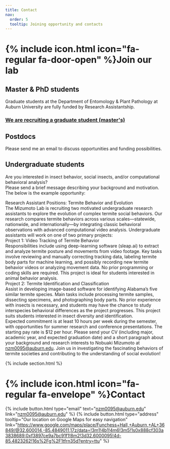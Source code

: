 ```yaml
---
title: Contact
nav:
  order: 5
  tooltip: Joining opportunity and contacts
---
```

# {% include icon.html icon="fa-regular fa-door-open" %}Join our lab
## Master & PhD students
Graduate students at the Department of Entomology & Plant Pathology at Auburn University are fully funded by Research Assistantship. <br>
### **[We are recruiting a graduate student (master's)](https://www.dropbox.com/scl/fi/zf4kdaz232u812o5k8cj9/poster.pdf?rlkey=y7mfwch3qg0cvrzuwqz759cko&dl=0)**
<!-- At this time, Mizumoto-lab is not accepting students. However, if you are very interested in joining the lab in the future. We are happy to start discussing the opportunity beforehand. -->
<!-- We are actively looking for graduate students for Fall 2024!<br> -->
<!-- If you are interested in a graduate student position (master or phd), please send: 1) a cover letter mentioning research interests and research experience (if any), and 2) your CV, to [nzm0095@auburn.edu](mailto:nzm0095@auburn.edu). <br> -->
<!-- **Project** Comparative behavioral analysis of termite and cockroach species to infer the evolutionary origin of nesting and social behavior in termites. See [here](https://www.dropbox.com/scl/fi/i2o5ci6506qb2x6xz5dzs/2024_grad_students.pdf?rlkey=qgw7g301p90h525pgmh3v2th9&dl=0) for more information. -->

## Postdocs
Please send me an email to discuss opportunities and funding possibilities.

## Undergraduate students
Are you interested in insect behavior, social insects, and/or computational behavioral analysis? <br>
Please send a brief message describing your background and motivation. The below is the example opportunity: <br>

Research Assistant Positions: Termite Behavior and Evolution <br>
The Mizumoto Lab is recruiting two motivated undergraduate research assistants to explore the evolution of complex termite social behaviors. Our research compares termite behaviors across various scales—statewide, nationwide, and internationally—by integrating classic behavioral observations with advanced computational video analysis. Undergraduate assistants will work on one of two primary projects: <br>
Project 1: Video Tracking of Termite Behavior <br>
Responsibilities include using deep-learning software (sleap.ai) to extract and analyze termite posture and movements from video footage. Key tasks involve reviewing and manually correcting tracking data, labeling termite body parts for machine learning, and possibly recording new termite behavior videos or analyzing movement data. No prior programming or coding skills are required. This project is ideal for students interested in animal behavior analysis. <br>
Project 2: Termite Identification and Classification <br>
Assist in developing image-based software for identifying Alabama’s five similar termite species. Main tasks include processing termite samples, dissecting specimens, and photographing body parts. No prior experience with insects is necessary, and students may have the chance to study interspecies behavioral differences as the project progresses. This project suits students interested in insect diversity and identification. <br>
Expected commitment is at least 10 hours per week during the semester, with opportunities for summer research and conference presentations. The starting pay rate is $12 per hour.
Please send your CV (including major, academic year, and expected graduation date) and a short paragraph about your background and research interests to Nobuaki Mizumoto at nzm0095@auburn.edu.
Join us in investigating the fascinating behaviors of termite societies and contributing to the understanding of social evolution!

{% include section.html %}


# {% include icon.html icon="fa-regular fa-envelope" %}Contact
{%
  include button.html
  type="email"
  text="nzm0095@auburn.edu"
  link="nzm0095@auburn.edu"
%}
{%
  include button.html
  type="address"
  tooltip="Our location on Google Maps for easy navigation"
  link="https://www.google.com/maps/place/Funchess+Hall,+Auburn,+AL+36849/@32.600014,-85.4849011,17z/data=!3m1!4b1!4m6!3m5!1s0x888cf303a3838689:0xf3897ce9a7bc91f1!8m2!3d32.6000095!4d-85.4823262!16s%2Fg%2F1tfrn35d?entry=ttu"
%}
